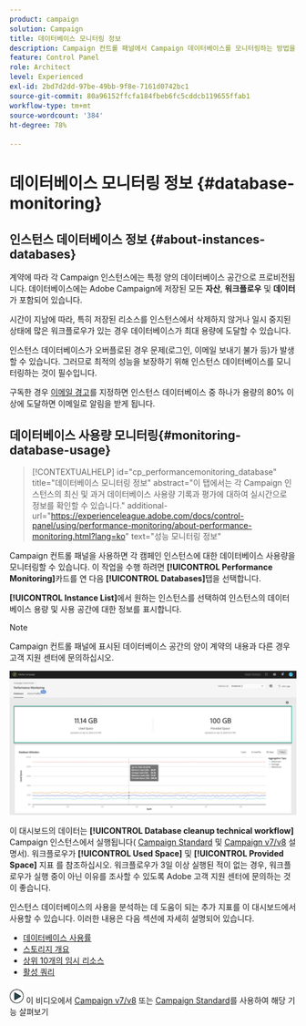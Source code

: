 ```yaml
---
product: campaign
solution: Campaign
title: 데이터베이스 모니터링 정보
description: Campaign 컨트롤 패널에서 Campaign 데이터베이스를 모니터링하는 방법을 알아봅니다.
feature: Control Panel
role: Architect
level: Experienced
exl-id: 2bd7d2dd-97be-49bb-9f8e-7161d0742bc1
source-git-commit: 80a96152ffcfa184fbeb6fc5cddcb119655ffab1
workflow-type: tm+mt
source-wordcount: '384'
ht-degree: 78%

---
```


# 데이터베이스 모니터링 정보 {#database-monitoring}

## 인스턴스 데이터베이스 정보 {#about-instances-databases}

계약에 따라 각 Campaign 인스턴스에는 특정 양의 데이터베이스 공간으로 프로비전됩니다. 데이터베이스에는 Adobe Campaign에 저장된 모든 **자산**, **워크플로우** 및 **데이터**&#x200B;가 포함되어 있습니다.

시간이 지남에 따라, 특히 저장된 리소스를 인스턴스에서 삭제하지 않거나 일시 중지된 상태에 많은 워크플로우가 있는 경우 데이터베이스가 최대 용량에 도달할 수 있습니다.

인스턴스 데이터베이스가 오버플로된 경우 문제(로그인, 이메일 보내기 불가 등)가 발생할 수 있습니다. 그러므로 최적의 성능을 보장하기 위해 인스턴스 데이터베이스를 모니터링하는 것이 필수입니다.

구독한 경우 [이메일 경고](../../performance-monitoring/using/email-alerting.md)를 지정하면 인스턴스 데이터베이스 중 하나가 용량의 80% 이상에 도달하면 이메일로 알림을 받게 됩니다.

## 데이터베이스 사용량 모니터링{#monitoring-database-usage}

>[!CONTEXTUALHELP]
>id="cp_performancemonitoring_database"
>title="데이터베이스 모니터링 정보"
>abstract="이 탭에서는 각 Campaign 인스턴스의 최신 및 과거 데이터베이스 사용량 기록과 평가에 대하여 실시간으로 정보를 확인할 수 있습니다."
>additional-url="https://experienceleague.adobe.com/docs/control-panel/using/performance-monitoring/about-performance-monitoring.html?lang=ko" text="성능 모니터링 정보"

Campaign 컨트롤 패널을 사용하면 각 캠페인 인스턴스에 대한 데이터베이스 사용량을 모니터링할 수 있습니다. 이 작업을 수행 하려면 **[!UICONTROL Performance Monitoring]**&#x200B;카드를 연 다음 **[!UICONTROL Databases]**&#x200B;탭을 선택합니다.

**[!UICONTROL Instance List]**&#x200B;에서 원하는 인스턴스를 선택하여 인스턴스의 데이터베이스 용량 및 사용 공간에 대한 정보를 표시합니다.

>[!NOTE]
>
>Campaign 컨트롤 패널에 표시된 데이터베이스 공간의 양이 계약의 내용과 다른 경우 고객 지원 센터에 문의하십시오.

![](assets/databases_dashboard.png)

이 대시보드의 데이터는 **[!UICONTROL Database cleanup technical workflow]** Campaign 인스턴스에서 실행됩니다( [Campaign Standard](https://experienceleague.adobe.com/docs/campaign-standard/using/administrating/application-settings/technical-workflows.html?lang=ko#list-of-technical-workflows) 및 [Campaign v7/v8](https://experienceleague.adobe.com/docs/campaign-classic/using/monitoring-campaign-classic/data-processing/database-cleanup-workflow.html?lang=ko) 설명서). 워크플로우가 **[!UICONTROL Used Space]** 및 **[!UICONTROL Provided Space]** 지표 를 참조하십시오. 워크플로우가 3일 이상 실행된 적이 없는 경우, 워크플로우가 실행 중이 아닌 이유를 조사할 수 있도록 Adobe 고객 지원 센터에 문의하는 것이 좋습니다.

인스턴스 데이터베이스의 사용을 분석하는 데 도움이 되는 추가 지표를 이 대시보드에서 사용할 수 있습니다. 이러한 내용은 다음 섹션에 자세히 설명되어 있습니다.

* [데이터베이스 사용률](../../performance-monitoring/using/database-utilization.md)
* [스토리지 개요](../../performance-monitoring/using/database-storage-overview.md)
* [상위 10개의 임시 리소스](../../performance-monitoring/using/database-top-ten-resources.md)
* [활성 쿼리](../../performance-monitoring/using/database-active-queries.md)

![](assets/do-not-localize/how-to-video.png) 이 비디오에서 [Campaign v7/v8](https://experienceleague.adobe.com/docs/campaign-classic-learn/control-panel/performance-monitoring/monitoring-databases.html?lang=ko#performance-monitoring) 또는 [Campaign Standard](https://experienceleague.adobe.com/docs/campaign-standard-learn/control-panel/performance-monitoring/monitoring-databases.html?lang=ko#performance-monitoring)를 사용하여 해당 기능 살펴보기
